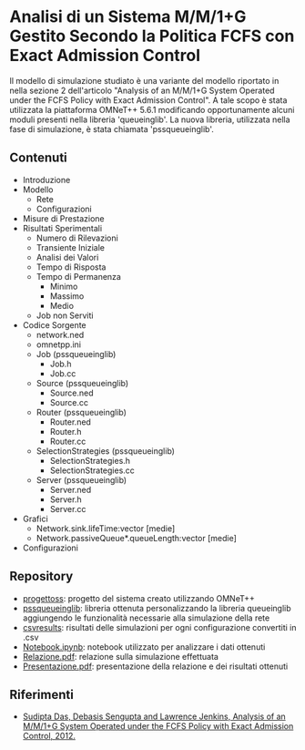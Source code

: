 # Analisi di un Sistema M/M/1+G Gestito Secondo la Politica FCFS con Exact Admission Control

Il modello di simulazione studiato è una variante del modello riportato in nella sezione 2 dell'articolo "Analysis of an M/M/1+G System Operated under the FCFS Policy with Exact Admission Control". A tale
scopo è stata utilizzata la piattaforma OMNeT++ 5.6.1 modificando opportunamente alcuni moduli
presenti nella libreria 'queueinglib'. La nuova libreria, utilizzata nella fase di simulazione, è stata chiamata
'pssqueueinglib'.

## Contenuti

- Introduzione
- Modello
  - Rete
  - Configurazioni
- Misure di Prestazione
- Risultati Sperimentali
  - Numero di Rilevazioni
  - Transiente Iniziale
  - Analisi dei Valori
  - Tempo di Risposta
  - Tempo di Permanenza
    - Minimo
    - Massimo
    - Medio
  - Job non Serviti
- Codice Sorgente
  - network.ned
  - omnetpp.ini
  - Job (pssqueueinglib)
    - Job.h
    - Job.cc
  - Source (pssqueueinglib)
    - Source.ned
    - Source.cc
  - Router (pssqueueinglib)
    - Router.ned
    - Router.h
    - Router.cc
  - SelectionStrategies (pssqueueinglib)
    - SelectionStrategies.h
    - SelectionStrategies.cc
  - Server (pssqueueinglib)
    - Server.ned
    - Server.h
    - Server.cc
- Grafici
  - Network.sink.lifeTime:vector \[medie\]
  - Network.passiveQueue*.queueLength:vector \[medie\]
- Configurazioni

## Repository

- [progettoss](https://github.com/samueleevangelisti/ProgettoSS/tree/master/progettoss): progetto del sistema creato utilizzando OMNeT++
- [pssqueueinglib](https://github.com/samueleevangelisti/ProgettoSS/tree/master/pssqueueinglib): libreria ottenuta personalizzando la libreria queueinglib aggiungendo le funzionalità necessarie alla simulazione della rete
- [csvresults](https://github.com/samueleevangelisti/ProgettoSS/tree/master/csvresults): risultati delle simulazioni per ogni configurazione convertiti in .csv
- [Notebook.ipynb](https://github.com/samueleevangelisti/ProgettoSS/blob/master/Notebook.ipynb): notebook utilizzato per analizzare i dati ottenuti
- [Relazione.pdf](https://github.com/samueleevangelisti/ProgettoSS/blob/master/Relazione.pdf): relazione sulla simulazione effettuata
- [Presentazione.pdf](https://github.com/samueleevangelisti/ProgettoSS/blob/master/Presentazione.pdf): presentazione della relazione e dei risultati ottenuti

## Riferimenti

- [Sudipta Das, Debasis Sengupta and Lawrence Jenkins, Analysis of an M/M/1+G System Operated under the FCFS Policy with Exact Admission Control, 2012.](http://www.isical.ac.in/~asu/TR/TechRepASU201207.pdf)
